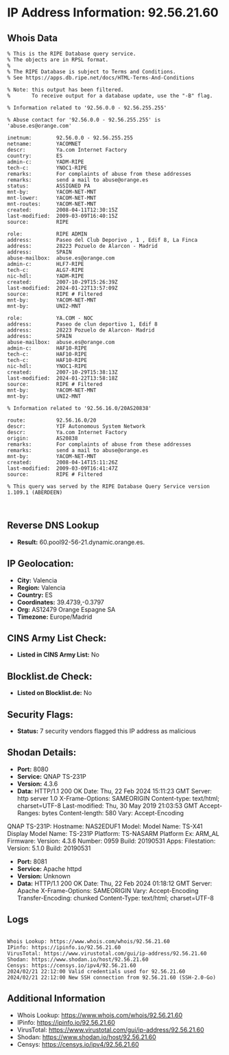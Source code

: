 # IP Address Information: 92.56.21.60

## Whois Data
```
% This is the RIPE Database query service.
% The objects are in RPSL format.
%
% The RIPE Database is subject to Terms and Conditions.
% See https://apps.db.ripe.net/docs/HTML-Terms-And-Conditions

% Note: this output has been filtered.
%       To receive output for a database update, use the "-B" flag.

% Information related to '92.56.0.0 - 92.56.255.255'

% Abuse contact for '92.56.0.0 - 92.56.255.255' is 'abuse.es@orange.com'

inetnum:        92.56.0.0 - 92.56.255.255
netname:        YACOMNET
descr:          Ya.com Internet Factory
country:        ES
admin-c:        YADM-RIPE
tech-c:         YNOC1-RIPE
remarks:        For complaints of abuse from these addresses
remarks:        send a mail to abuse@orange.es
status:         ASSIGNED PA
mnt-by:         YACOM-NET-MNT
mnt-lower:      YACOM-NET-MNT
mnt-routes:     YACOM-NET-MNT
created:        2008-04-11T12:30:15Z
last-modified:  2009-03-09T16:40:15Z
source:         RIPE

role:           RIPE ADMIN
address:        Paseo del Club Deporivo , 1 , Edif 8, La Finca
address:        28223 Pozuelo de Alarcon - Madrid
address:        SPAIN
abuse-mailbox:  abuse.es@orange.com
admin-c:        HLF7-RIPE
tech-c:         ALG7-RIPE
nic-hdl:        YADM-RIPE
created:        2007-10-29T15:26:39Z
last-modified:  2024-01-22T13:57:09Z
source:         RIPE # Filtered
mnt-by:         YACOM-NET-MNT
mnt-by:         UNI2-MNT

role:           YA.COM - NOC
address:        Paseo de clun deportivo 1, Edif 8
address:        28223 Pozuelo de Alarcon- Madrid
address:        SPAIN
abuse-mailbox:  abuse.es@orange.com
admin-c:        HAF10-RIPE
tech-c:         HAF10-RIPE
tech-c:         HAF10-RIPE
nic-hdl:        YNOC1-RIPE
created:        2007-10-29T15:38:13Z
last-modified:  2024-01-22T13:58:18Z
source:         RIPE # Filtered
mnt-by:         YACOM-NET-MNT
mnt-by:         UNI2-MNT

% Information related to '92.56.16.0/20AS20838'

route:          92.56.16.0/20
descr:          YIF Autonomous System Network
descr:          Ya.com Internet Factory
origin:         AS20838
remarks:        For complaints of abuse from these addresses
remarks:        send a mail to abuse@orange.es
mnt-by:         YACOM-NET-MNT
created:        2008-04-14T15:11:26Z
last-modified:  2009-03-09T16:41:47Z
source:         RIPE # Filtered

% This query was served by the RIPE Database Query Service version 1.109.1 (ABERDEEN)



```
## Reverse DNS Lookup
- **Result:** 60.pool92-56-21.dynamic.orange.es.

## IP Geolocation:
- **City:** Valencia
- **Region:** Valencia
- **Country:** ES
- **Coordinates:** 39.4739,-0.3797
- **Org:** AS12479 Orange Espagne SA
- **Timezone:** Europe/Madrid

## CINS Army List Check:
- **Listed in CINS Army List:** 
No

## Blocklist.de Check:
- **Listed on Blocklist.de:** 
No

## Security Flags:
- **Status:** 7 security vendors flagged this IP address as malicious

## Shodan Details:
- **Port:** 8080
- **Service:** QNAP TS-231P
- **Version:** 4.3.6
- **Data:** HTTP/1.1 200 OK
Date: Thu, 22 Feb 2024 15:11:23 GMT
Server: http server 1.0
X-Frame-Options: SAMEORIGIN
Content-type: text/html; charset=UTF-8
Last-modified: Thu, 30 May 2019 21:03:53 GMT
Accept-Ranges: bytes
Content-length: 580
Vary: Accept-Encoding


QNAP TS-231P:
  Hostname: NAS2EDUF1
  Model:
    Model Name: TS-X41
    Display Model Name: TS-231P
    Platform: TS-NASARM
    Platform Ex: ARM_AL
  Firmware:
    Version: 4.3.6
    Number: 0959
    Build: 20190531
  Apps:
    Filestation:
      Version: 5.1.0
      Build: 20190531


- **Port:** 8081
- **Service:** Apache httpd
- **Version:** Unknown
- **Data:** HTTP/1.1 200 OK
Date: Thu, 22 Feb 2024 01:18:12 GMT
Server: Apache
X-Frame-Options: SAMEORIGIN
Vary: Accept-Encoding
Transfer-Encoding: chunked
Content-Type: text/html; charset=UTF-8



## Logs
```

Whois Lookup: https://www.whois.com/whois/92.56.21.60
IPinfo: https://ipinfo.io/92.56.21.60
VirusTotal: https://www.virustotal.com/gui/ip-address/92.56.21.60
Shodan: https://www.shodan.io/host/92.56.21.60
Censys: https://censys.io/ipv4/92.56.21.60
2024/02/21 22:12:00 Valid credentials used for 92.56.21.60
2024/02/21 22:12:00 New SSH connection from 92.56.21.60 (SSH-2.0-Go)

```
## Additional Information
- Whois Lookup: https://www.whois.com/whois/92.56.21.60
- IPinfo: https://ipinfo.io/92.56.21.60
- VirusTotal: https://www.virustotal.com/gui/ip-address/92.56.21.60
- Shodan: https://www.shodan.io/host/92.56.21.60
- Censys: https://censys.io/ipv4/92.56.21.60

